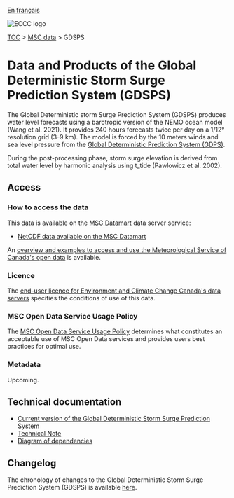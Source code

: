 [En français](readme_gdsps_fr.md)

![ECCC logo](../../img_eccc-logo.png)

[TOC](../../readme_en.md) > [MSC data](../readme_en.md) > GDSPS

# Data and Products of the Global Deterministic Storm Surge Prediction System (GDSPS)

The Global Deterministic storm Surge Prediction System (GDSPS) produces water level forecasts using a barotropic version of the NEMO ocean model (Wang et al. 2021). It provides 240 hours forecasts twice per day on a 1/12° resolution grid (3-9 km). The model is forced by the 10 meters winds and sea level pressure from the [Global Deterministic Prediction System (GDPS)](../nwp_gdps/readme_gdps_en.md).

During the post-processing phase, storm surge elevation is derived from total water level by harmonic analysis using t_tide (Pawlowicz et al. 2002).

## Access

### How to access the data

This data is available on the [MSC Datamart](../../msc-datamart/readme_en.md) data server service:

* [NetCDF data available on the MSC Datamart](readme_gdsps-datamart_en.md)

An [overview and examples to access and use the Meteorological Service of Canada's open data](../../usage/readme_en.md) is available.

### Licence

The [end-user licence for Environment and Climate Change Canada's data servers](../../licence/readme_en.md) specifies the conditions of use of this data.

### MSC Open Data Service Usage Policy

The [MSC Open Data Service Usage Policy](../../usage-policy/readme_en.md) determines what constitutes an acceptable use of MSC Open Data services and provides users best practices for optimal use.

### Metadata

Upcoming.

## Technical documentation

* [Current version of the Global Deterministic Storm Surge Prediction System](https://collaboration.cmc.ec.gc.ca/cmc/CMOI/product_guide/docs/tech_specifications/tech_specifications_GDSPS_e.pdf)
* [Technical Note](https://collaboration.cmc.ec.gc.ca/cmc/CMOI/product_guide/docs/tech_notes/technote_gdsps_e.pdf)
* [Diagram of dependencies](https://collaboration.cmc.ec.gc.ca/cmc/cmos/public_doc/msc-data/nwep-dependency-diagrams/system_GDSPS_en.svg)

## Changelog

The chronology of changes to the Global Deterministic Storm Surge Prediction System (GDSPS) is available [here](changelog_gdsps_en.md).
